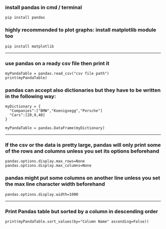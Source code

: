 ### install pandas in cmd / terminal
`pip install pandas`
### highly recommended to plot graphs: install matplotlib module too
`pip install matplotlib`

---

### use pandas on a ready csv file then print it
```
myPandaTable = pandas.read_csv("csv file path")
print(myPandaTable)
```
### pandas can accept also dictionaries but they have to be written in the following way:
```
myDictionary = {
  "Companies":["BMW","Koenigsegg","Porsche"]
  "Cars":[20,9,40]
}

myPandaTable = pandas.DataFrame(myDictionary)
```

---

### If the csv or the data is pretty large, pandas will only print some of the rows and columns unless you set its options beforehand
```
pandas.options.display.max_rows=None
pandas.options.display.max_columns=None
```
### pandas might put some columns on another line unless you set the max line character width beforehand
```
pandas.options.display.width=1000
```

---

### Print Pandas table but sorted by a column in descending order
```
print(myPandaTable.sort_values(by="Column Name" ascending=False))
```
